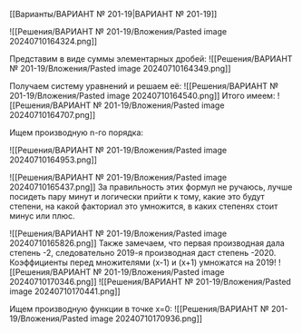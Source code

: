 [[Варианты/ВАРИАНТ № 201-19|ВАРИАНТ № 201-19]]

![[Решения/ВАРИАНТ № 201-19/Вложения/Pasted image 20240710164324.png]]

Представим в виде суммы элементарных дробей:
![[Решения/ВАРИАНТ № 201-19/Вложения/Pasted image 20240710164349.png]]

Получаем систему уравнений и решаем её:
![[Решения/ВАРИАНТ № 201-19/Вложения/Pasted image 20240710164540.png]]
Итого имеем:
![[Решения/ВАРИАНТ № 201-19/Вложения/Pasted image 20240710164707.png]]

Ищем производную n-го порядка:

![[Решения/ВАРИАНТ № 201-19/Вложения/Pasted image 20240710164953.png]]

![[Решения/ВАРИАНТ № 201-19/Вложения/Pasted image 20240710165437.png]]
За правильность этих формул не ручаюсь, лучше посидеть пару минут и логически прийти к тому, какие это будут степени, на какой факториал это умножится, в каких степенях стоит минус или плюс.

![[Решения/ВАРИАНТ № 201-19/Вложения/Pasted image 20240710165826.png]]
Также замечаем, что первая производная дала степень -2, следовательно 2019-я производная даст степень -2020. Коэффициенты перед множителями (x-1) и (x+1) умножатся на $2019!$
![[Решения/ВАРИАНТ № 201-19/Вложения/Pasted image 20240710170346.png]]
![[Решения/ВАРИАНТ № 201-19/Вложения/Pasted image 20240710170441.png]]

Ищем производную функции в точке х=0:
![[Решения/ВАРИАНТ № 201-19/Вложения/Pasted image 20240710170936.png]]